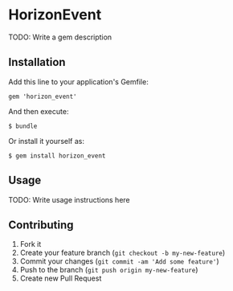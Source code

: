 # HorizonEvent

TODO: Write a gem description

## Installation

Add this line to your application's Gemfile:

    gem 'horizon_event'

And then execute:

    $ bundle

Or install it yourself as:

    $ gem install horizon_event

## Usage

TODO: Write usage instructions here

## Contributing

1. Fork it
2. Create your feature branch (`git checkout -b my-new-feature`)
3. Commit your changes (`git commit -am 'Add some feature'`)
4. Push to the branch (`git push origin my-new-feature`)
5. Create new Pull Request
